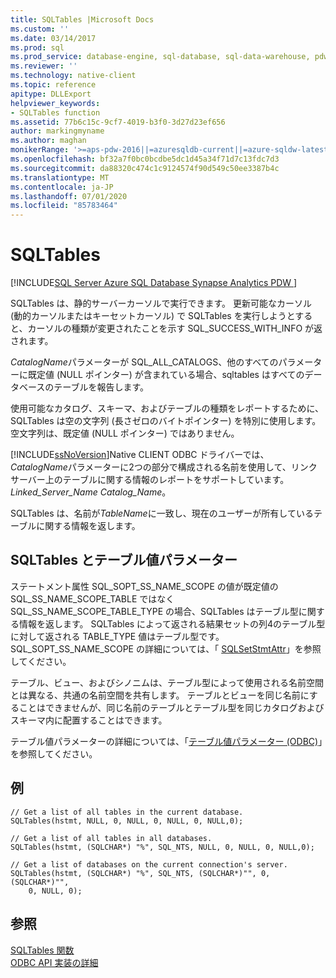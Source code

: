 ```yaml
---
title: SQLTables |Microsoft Docs
ms.custom: ''
ms.date: 03/14/2017
ms.prod: sql
ms.prod_service: database-engine, sql-database, sql-data-warehouse, pdw
ms.reviewer: ''
ms.technology: native-client
ms.topic: reference
apitype: DLLExport
helpviewer_keywords:
- SQLTables function
ms.assetid: 77b6c15c-9cf7-4019-b3f0-3d27d23ef656
author: markingmyname
ms.author: maghan
monikerRange: '>=aps-pdw-2016||=azuresqldb-current||=azure-sqldw-latest||>=sql-server-2016||=sqlallproducts-allversions||>=sql-server-linux-2017||=azuresqldb-mi-current'
ms.openlocfilehash: bf32a7f0bc0bcdbe5dc1d45a34f71d7c13fdc7d3
ms.sourcegitcommit: da88320c474c1c9124574f90d549c50ee3387b4c
ms.translationtype: MT
ms.contentlocale: ja-JP
ms.lasthandoff: 07/01/2020
ms.locfileid: "85783464"
---
```

# <a name="sqltables"></a>SQLTables
[!INCLUDE[SQL Server Azure SQL Database Synapse Analytics PDW ](../../includes/applies-to-version/sql-asdb-asdbmi-asdw-pdw.md)]

  SQLTables は、静的サーバーカーソルで実行できます。 更新可能なカーソル (動的カーソルまたはキーセットカーソル) で SQLTables を実行しようとすると、カーソルの種類が変更されたことを示す SQL_SUCCESS_WITH_INFO が返されます。  
  
 *CatalogName*パラメーターが SQL_ALL_CATALOGS、他のすべてのパラメーターに既定値 (NULL ポインター) が含まれている場合、sqltables はすべてのデータベースのテーブルを報告します。  
  
 使用可能なカタログ、スキーマ、およびテーブルの種類をレポートするために、SQLTables は空の文字列 (長さゼロのバイトポインター) を特別に使用します。 空文字列は、既定値 (NULL ポインター) ではありません。  
  
 [!INCLUDE[ssNoVersion](../../includes/ssnoversion-md.md)]Native CLIENT ODBC ドライバーでは、 *CatalogName*パラメーターに2つの部分で構成される名前を使用して、リンクサーバー上のテーブルに関する情報のレポートをサポートしています。 *Linked_Server_Name Catalog_Name*。  
  
 SQLTables は、名前が*TableName*に一致し、現在のユーザーが所有しているテーブルに関する情報を返します。  
  
## <a name="sqltables-and-table-valued-parameters"></a>SQLTables とテーブル値パラメーター  
 ステートメント属性 SQL_SOPT_SS_NAME_SCOPE の値が既定値の SQL_SS_NAME_SCOPE_TABLE ではなく SQL_SS_NAME_SCOPE_TABLE_TYPE の場合、SQLTables はテーブル型に関する情報を返します。 SQLTables によって返される結果セットの列4のテーブル型に対して返される TABLE_TYPE 値はテーブル型です。 SQL_SOPT_SS_NAME_SCOPE の詳細については、「 [SQLSetStmtAttr](../../relational-databases/native-client-odbc-api/sqlsetstmtattr.md)」を参照してください。  
  
 テーブル、ビュー、およびシノニムは、テーブル型によって使用される名前空間とは異なる、共通の名前空間を共有します。 テーブルとビューを同じ名前にすることはできませんが、同じ名前のテーブルとテーブル型を同じカタログおよびスキーマ内に配置することはできます。  
  
 テーブル値パラメーターの詳細については、「[テーブル値パラメーター &#40;ODBC&#41;](../../relational-databases/native-client-odbc-table-valued-parameters/table-valued-parameters-odbc.md)」を参照してください。  
  
## <a name="example"></a>例  
  
```  
// Get a list of all tables in the current database.  
SQLTables(hstmt, NULL, 0, NULL, 0, NULL, 0, NULL,0);  
  
// Get a list of all tables in all databases.  
SQLTables(hstmt, (SQLCHAR*) "%", SQL_NTS, NULL, 0, NULL, 0, NULL,0);  
  
// Get a list of databases on the current connection's server.  
SQLTables(hstmt, (SQLCHAR*) "%", SQL_NTS, (SQLCHAR*)"", 0, (SQLCHAR*)"",  
    0, NULL, 0);  
```  
  
## <a name="see-also"></a>参照  
 [SQLTables 関数](https://go.microsoft.com/fwlink/?LinkId=59374)   
 [ODBC API 実装の詳細](../../relational-databases/native-client-odbc-api/odbc-api-implementation-details.md)  
  
  
